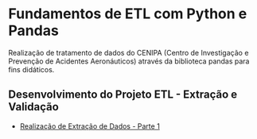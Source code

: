 # Fundamentos de ETL com Python e Pandas
Realização de tratamento de dados do CENIPA (Centro de Investigação e Prevenção de Acidentes Aeronáuticos) através da biblioteca pandas para fins didáticos.

## Desenvolvimento do Projeto ETL - Extração e Validação

* [Realização de Extração de Dados - Parte 1](https://github.com/Edivaldo16/projeto_etl/blob/main/Projeto_ETL.ipynb)
